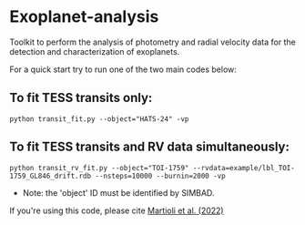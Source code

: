 # Exoplanet-analysis
Toolkit to perform the analysis of photometry and radial velocity data for the detection and characterization of exoplanets.

For a quick start try to run one of the two main codes below:

## To fit TESS transits only:

```
python transit_fit.py --object="HATS-24" -vp
```

## To fit TESS transits and RV data simultaneously:

```
python transit_rv_fit.py --object="TOI-1759" --rvdata=example/lbl_TOI-1759_GL846_drift.rdb --nsteps=10000 --burnin=2000 -vp
```

* Note: the 'object' ID must be identified by SIMBAD.

If you're using this code, please cite [Martioli et al. (2022)](https://ui.adsabs.harvard.edu/abs/2022arXiv220201259M/abstract)
